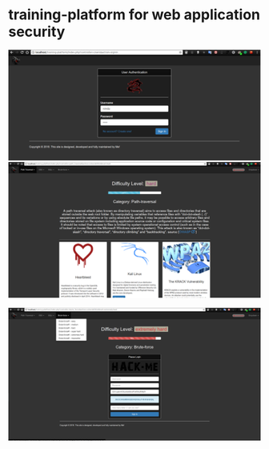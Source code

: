 # training-platform for web application security

<img src="./assets/img/front1.png" alt="">
<img src="./assets/img/front2.png" alt="">
<img src="./assets/img/front3.png" alt="">
<img src="./assets/img/front4.png" alt="">
